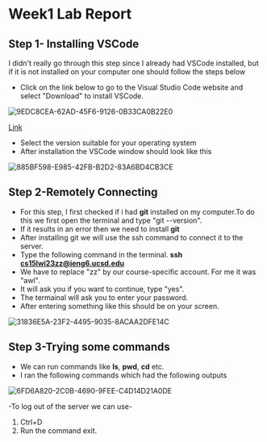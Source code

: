 # Week1 Lab Report
## Step 1- Installing VSCode
I didn't really go through this step since I already had VSCode installed, but if it is not installed on your computer one should follow the steps below
- Click on the link below to go to the Visual Studio Code website and select "Download" to install VSCode.

![9EDC8CEA-62AD-45F6-9126-0B33CA0B22E0](https://user-images.githubusercontent.com/122580828/212518993-c888b33f-e6b0-4b63-b97f-830d7afd113b.jpeg)

[Link](https://code.visualstudio.com/)
- Select the version suitable for your operating system
- After installation the VSCode window should look like this

![885BF598-E985-42FB-B2D2-83A6BD4CB3CE](https://user-images.githubusercontent.com/122580828/212518279-f6ad364e-f2d2-4f37-853e-ff2ba15388bd.jpeg)


## Step 2-Remotely Connecting
- For this step, I first checked if i had **git** installed on my computer.To do this we first open the terminal and type "git --version".
- If it results in an error then we need to install **git**
- After installing git we will use the ssh command to connect it to the server.
- Type the following command in the terminal.
         **ssh cs15lwi23zz@ieng6.ucsd.edu**
- We have to replace "zz" by our course-specific account. For me it was "awl".
- It will ask you if you want to continue, type "yes".
- The termainal will ask you to enter your password.
- After entering something like this should be on your screen.

![31836E5A-23F2-4495-9035-8ACAA2DFE14C](https://user-images.githubusercontent.com/122580828/212518404-2d853179-3237-4781-8e4e-d68fa779295d.jpeg)

## Step 3-Trying some commands
- We can run commands like **ls**, **pwd**, **cd** etc.
- I ran the following commands which had the following outputs

![6FD6A820-2C0B-4690-9FEE-C4D14D21A0DE](https://user-images.githubusercontent.com/122580828/212518457-a6c523be-98ee-48b2-93d0-c6780081ee94.jpeg)

-To log out of the server we can use-
1. Ctrl+D
2. Run the command exit.

